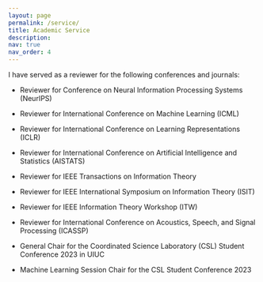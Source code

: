 ```yaml
---
layout: page
permalink: /service/
title: Academic Service
description:
nav: true
nav_order: 4
---
```


I have served as a reviewer for the following conferences and journals:

- Reviewer for Conference on Neural Information Processing Systems (NeurIPS)

- Reviewer for International Conference on Machine Learning (ICML)

- Reviewer for International Conference on Learning Representations (ICLR)

- Reviewer for International Conference on Artificial Intelligence and Statistics (AISTATS)

- Reviewer for IEEE Transactions on Information Theory

- Reviewer for IEEE International Symposium on Information Theory (ISIT)

- Reviewer for IEEE Information Theory Workshop (ITW)

- Reviewer for International Conference on Acoustics, Speech, and Signal Processing (ICASSP)

- General Chair for the Coordinated Science Laboratory (CSL) Student Conference 2023 in UIUC

- Machine Learning Session Chair for the CSL Student Conference 2023